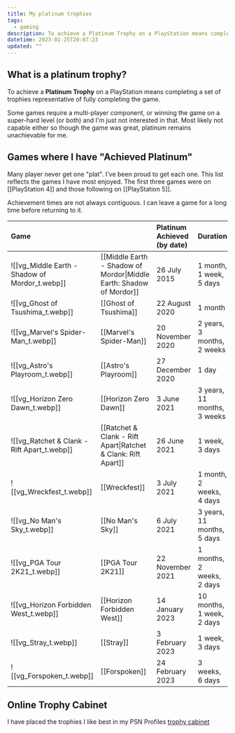 ```yaml
---
title: My platinum trophies
tags:
  - gaming
description: To achieve a Platinum Trophy on a PlayStation means completing a set of trophies representative of fully completing the game.
datetime: 2023-01-25T20:07:23
updated: ""
---
```

## What is a platinum trophy?
To achieve a **Platinum Trophy** on a PlayStation means completing a set of trophies representative of fully completing the game.

Some games require a multi-player component, or winning the game on a super-hard level (or both) and I'm just not interested in that. Most likely not capable either so though the game was great, platinum remains unachievable for me.
## Games where I have "Achieved Platinum"
Many player never get one "plat". I've been proud to get each one. This list reflects the games I have most enjoyed. The first three games were on [[PlayStation 4]] and those following on [[PlayStation 5]].

Achievement times are not always contiguous. I can leave a game for a long time before returning to it.

| Game                                           |                                                                     | Platinum Achieved (by date) | Duration                    |     |
| :--------------------------------------------- | :------------------------------------------------------------------ | :-------------------------- | :-------------------------- | --- |
| ![[vg_Middle Earth - Shadow of Mordor_t.webp]] | [[Middle Earth - Shadow of Mordor\|Middle Earth: Shadow of Mordor]] | 26 July 2015                | 1 month, 1 week, 5 days     |     |
| ![[vg_Ghost of Tsushima_t.webp]]               | [[Ghost of Tsushima]]                                               | 22 August 2020              | 1 month                     |     |
| ![[vg_Marvel's Spider-Man_t.webp]]             | [[Marvel's Spider-Man]]                                             | 20 November 2020            | 2 years, 3 months, 2 weeks  |     |
| ![[vg_Astro's Playroom_t.webp]]                | [[Astro's Playroom]]                                                | 27 December 2020            | 1 day                       |     |
| ![[vg_Horizon Zero Dawn_t.webp]]               | [[Horizon Zero Dawn]]                                               | 3 June 2021                 | 3 years, 11 months, 3 weeks |     |
| ![[vg_Ratchet & Clank - Rift Apart_t.webp]]  | [[Ratchet & Clank - Rift Apart\|Ratchet & Clank: Rift Apart]]     | 26 June 2021                | 1 week, 3 days              |     |
| ![[vg_Wreckfest_t.webp]]                       | [[Wreckfest]]                                                       | 3 July 2021                 | 1 month, 2 weeks, 4 days    |     |
| ![[vg_No Man's Sky_t.webp]]                    | [[No Man's Sky]]                                                    | 6 July 2021                 | 3 years, 11 months, 5 days  |     |
| ![[vg_PGA Tour 2K21_t.webp]]                   | [[PGA Tour 2K21]]                                                   | 22 November 2021            | 1 months, 2 weeks, 2 days   |     |
| ![[vg_Horizon Forbidden West_t.webp]]          | [[Horizon Forbidden West]]                                          | 14 January 2023             | 10 months, 1 week, 2 days   |     |
| ![[vg_Stray_t.webp]]                           | [[Stray]]                                                           | 3 February 2023             | 1 week, 3 days              |     |
| ![[vg_Forspoken_t.webp]]                       | [[Forspoken]]                                                       | 24 February 2023            | 3 weeks, 6 days             |     |

## Online Trophy Cabinet
I have placed the trophies I like best in my PSN Profiles [trophy cabinet](https://psnprofiles.com/Quantum-Gardener/cabinet)

